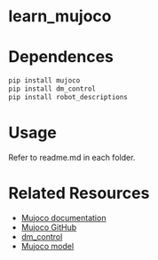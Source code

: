 # learn_mujoco

# Dependences

```bash
pip install mujoco
pip install dm_control
pip install robot_descriptions
```

# Usage

Refer to readme.md in each folder. 


# Related Resources

- [Mujoco documentation](https://mujoco.readthedocs.io/en/stable/python.html)
- [Mujoco GitHub](https://github.com/google-deepmind/mujoco)
- [dm_control](https://github.com/google-deepmind/dm_control)
- [Mujoco model](https://github.com/google-deepmind/mujoco_menagerie)